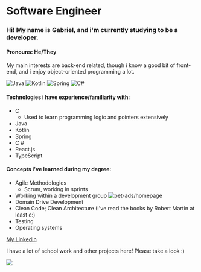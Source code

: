 # Software Engineer
### Hi! My name is **Gabriel**, and i'm currently studying to be a developer. 
#### Pronouns: He/They
My main interests are back-end related, though i know a good bit of front-end, and i enjoy object-oriented programming a lot.

![Java](https://img.shields.io/badge/Java-ED8B00?style=for-the-badge&logo=openjdk&logoColor=white) ![Kotlin](https://img.shields.io/badge/kotlin-%237F52FF.svg?style=for-the-badge&logo=kotlin&logoColor=white) ![Spring](https://img.shields.io/badge/spring-%236DB33F.svg?style=for-the-badge&logo=spring&logoColor=white) ![C#](https://img.shields.io/badge/c%23-%23239120.svg?style=for-the-badge&logo=.net&logoColor=white)
#### Technologies i have experience/familiarity with:
- C
  - Used to learn programming logic and pointers extensively
- Java
- Kotlin
- Spring
- C #
- React.js 
- TypeScript

#### Concepts i've learned during my degree:
- Agile Methodologies
  - Scrum, working in sprints
- Working within a development group ![pet-ads/homepage](https://github.com/pet-ads/homepage)
- Domain Drive Development
- Clean Code; Clean Architecture (I've read the books by Robert Martin at least c:)
- Testing
- Operating systems

[My LinkedIn](https://www.linkedin.com/in/gabriel-zanotim-manhani)

I have a lot of school work and other projects here! Please take a look :)

[![](https://github-readme-stats.vercel.app/api?username=gabrmanh&hide_rank=true&show_icons=true&theme=aura_dark)](https://github.com/anuraghazra/github-readme-stats)


<!--
**gabrmanh/gabrmanh** is a ✨ _special_ ✨ repository because its `README.md` (this file) appears on your GitHub profile.

Here are some ideas to get you started:

- 🔭 I’m currently working on ...
- 🌱 I’m currently learning ...
- 👯 I’m looking to collaborate on ...
- 🤔 I’m looking for help with ...
- 💬 Ask me about ...
- 📫 How to reach me: ...
- 😄 Pronouns: ...
- ⚡ Fun fact: ...
-->

